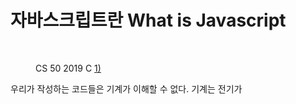 # 자바스크립트란 What is Javascript

<figure><img src="../.gitbook/assets/스크린샷 2023-02-13 오후 9.42.37.png" alt=""><figcaption><p>CS 50 2019 C <a href="https://www.youtube.com/watch?v=e9Eds2Rc_x8&#x26;list=PLhQjrBD2T381L3iZyDTxRwOBuUt6m1FnW&#x26;index=2">1)</a></p></figcaption></figure>

우리가 작성하는 코드들은 기계가 이해할 수 없다. 기계는 전기가&#x20;
